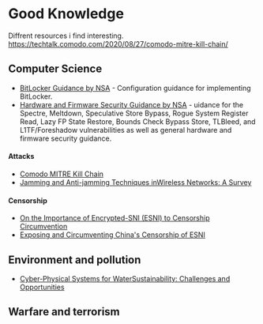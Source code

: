 # Good Knowledge

Diffrent resources i find interesting.
https://techtalk.comodo.com/2020/08/27/comodo-mitre-kill-chain/

## Computer Science

- [BitLocker Guidance by NSA](https://github.com/nsacyber/BitLocker-Guidance) - Configuration guidance for implementing BitLocker.
- [Hardware and Firmware Security Guidance by NSA](https://github.com/nsacyber/Hardware-and-Firmware-Security-Guidance) - uidance for the Spectre, Meltdown, Speculative Store Bypass, Rogue System Register Read, Lazy FP State Restore, Bounds Check Bypass Store, TLBleed, and L1TF/Foreshadow vulnerabilities as well as general hardware and firmware security guidance.

#### Attacks
- [Comodo MITRE Kill Chain](https://techtalk.comodo.com/2020/08/27/comodo-mitre-kill-chain/)
- [Jamming and Anti-jamming Techniques inWireless Networks: A Survey](https://www.cs.montana.edu/yang/paper/jamming.pdf)

#### Censorship
- [On the Importance of Encrypted-SNI (ESNI) to Censorship Circumvention](https://www.usenix.org/system/files/foci19-paper_chai_update.pdf)
- [Exposing and Circumventing China's Censorship of ESNI](https://geneva.cs.umd.edu/posts/china-censors-esni/esni/)


## Environment and pollution
- [Cyber-Physical Systems for WaterSustainability: Challenges and Opportunities](https://www.cs.montana.edu/yang/paper/water.pdf)

## Warfare and terrorism
